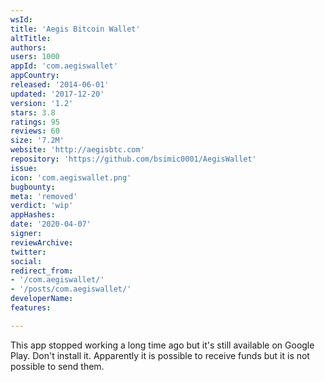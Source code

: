 ```yaml
---
wsId: 
title: 'Aegis Bitcoin Wallet'
altTitle: 
authors: 
users: 1000
appId: 'com.aegiswallet'
appCountry: 
released: '2014-06-01'
updated: '2017-12-20'
version: '1.2'
stars: 3.8
ratings: 95
reviews: 60
size: '7.2M'
website: 'http://aegisbtc.com'
repository: 'https://github.com/bsimic0001/AegisWallet'
issue: 
icon: 'com.aegiswallet.png'
bugbounty: 
meta: 'removed'
verdict: 'wip'
appHashes: 
date: '2020-04-07'
signer: 
reviewArchive: 
twitter: 
social: 
redirect_from:
- '/com.aegiswallet/'
- '/posts/com.aegiswallet/'
developerName: 
features: 

---
```


This app stopped working a long time ago but it's still available on Google
Play. Don't install it. Apparently it is possible to receive funds but it is not
possible to send them.
